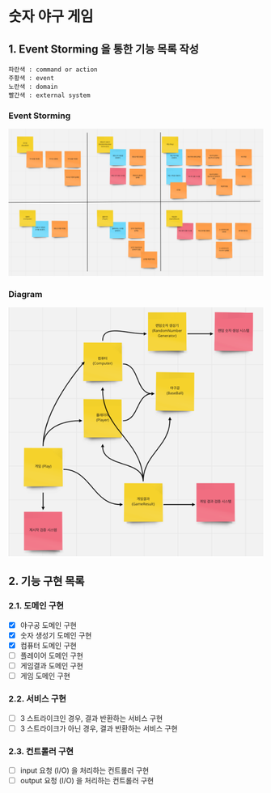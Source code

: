# 숫자 야구 게임
## 1. Event Storming 을 통한 기능 목록 작성
```
파란색 : command or action
주황색 : event
노란색 : domain
빨간색 : external system
```
### Event Storming
![img.png](png/event_storming.png)
### Diagram
![img_1.png](png/diagram.png)

## 2. 기능 구현 목록
### 2.1. 도메인 구현
- [x] 야구공 도메인 구현
- [x] 숫자 생성기 도메인 구현
- [x] 컴퓨터 도메인 구현
- [ ] 플레이어 도메인 구현 
- [ ] 게임결과 도메인 구현
- [ ] 게임 도메인 구현
### 2.2. 서비스 구현
- [ ] 3 스트라이크인 경우, 결과 반환하는 서비스 구현
- [ ] 3 스트라이크가 아닌 경우, 결과 반환하는 서비스 구현
### 2.3. 컨트롤러 구현
- [ ] input 요청 (I/O) 을 처리하는 컨트롤러 구현
- [ ] output 요청 (I/O) 을 처리하는 컨트롤러 구현